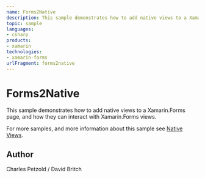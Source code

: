 ```yaml
---
name: Forms2Native
description: This sample demonstrates how to add native views to a Xamarin.Forms page, and how they can interact with Xamarin.Forms views. For more samples, and more information about this sample see Native Views.
topic: sample
languages:
- csharp
products:
- xamarin
technologies:
- xamarin-forms
urlFragment: forms2native
---
```

Forms2Native
============

This sample demonstrates how to add native views to a Xamarin.Forms page, and how they can interact with Xamarin.Forms views.

For more samples, and more information about this sample see [Native Views](https://developer.xamarin.com/guides/xamarin-forms/user-interface/native-views/).

Author
------

Charles Petzold / David Britch

